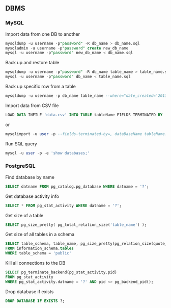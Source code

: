 ## DBMS

### MySQL

Import data from one DB to another
```sql
mysqldump -u username -p"password" -R db_name > db_name.sql 
mysqladmin -u username -p"password" create new_db_name 
mysql -u username -p"password" new_db_name < db_name.sql 
```

Back up and restore table
```sql
mysqldump -u username -p"password" -R db_name table_name > table_name.sql 
mysql -u username -p"password" db_name < table_name.sql 
```

Back up specific row from a table
```sql
mysqldump -u username -p db_name table_name --where="date_created='2013-06-25'" > few_rows_dump.sql
```

Import data from CSV file
```sql
LOAD DATA INFILE 'data.csv' INTO TABLE tableName FIELDS TERMINATED BY ',' LINES TERMINATED BY '\n';
```
or 
```sql
mysqlimport -u user -p --fields-terminated-by=, dataBaseName tableName.csv
```

Run SQL query
```sql
mysql -u user -p -e 'show databases;'
```

### PostgreSQL

Find database by name
```sql
SELECT datname FROM pg_catalog.pg_database WHERE datname = '?';
```

Get database activity info
```sql
SELECT * FROM pg_stat_activity WHERE datname = '?';
```

Get size of a table
```sql
SELECT pg_size_pretty( pg_total_relation_size('table_name') );
```

Get size of all tables in a schema
```sql
SELECT table_schema, table_name, pg_size_pretty(pg_relation_size(quote_ident(table_name)))
FROM information_schema.tables
WHERE table_schema = 'public'
```

Kill all connections to the DB
```sql
SELECT pg_terminate_backend(pg_stat_activity.pid) 
FROM pg_stat_activity 
WHERE pg_stat_activity.datname = '?' AND pid <> pg_backend_pid();
```

Drop database if exists
```sql
DROP DATABASE IF EXISTS ?;
```
